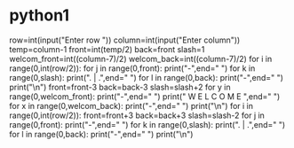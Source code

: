 # python1
row=int(input("Enter row "))
column=int(input("Enter column"))
temp=column-1
front=int(temp/2)
back=front
slash=1
welcom_front=int((column-7)/2)
welcom_back=int((column-7)/2)
for i in range(0,int(row/2)):
    for j in range(0,front):
        print("-",end=" ")
    for k in range(0,slash):
        print(". | .",end=" ")
    for l in range(0,back):
        print("-",end=" ")
    print("\n")
    front=front-3
    back=back-3
    slash=slash+2
for y in range(0,welcom_front):
        print("-",end=" ")
print(" W E L C O M E ",end=" ") 
for x in range(0,welcom_back):
    print("-",end=" ")
print("\n")
for i in range(0,int(row/2)):
    front=front+3
    back=back+3
    slash=slash-2
    for j in range(0,front):
        print("-",end=" ")
    for k in range(0,slash):
        print(". | .",end=" ")
    for l in range(0,back):
        print("-",end=" ")
    print("\n")
               
